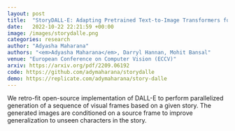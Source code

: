 ```yaml
---
layout: post
title:  "StoryDALL-E: Adapting Pretrained Text-to-Image Transformers for Story Continuation"
date:   2022-10-22 22:21:59 +00:00
image: /images/storydalle.png
categories: research
author: "Adyasha Maharana"
authors: "<em>Adyasha Maharana</em>, Darryl Hannan, Mohit Bansal"
venue: "European Conference on Computer Vision (ECCV)"
arxiv: https://arxiv.org/pdf/2209.06192
code: https://github.com/adymaharana/storydalle
demo: https://replicate.com/adymaharana/story-dalle
---
```

We retro-fit open-source implementation of DALL-E to perform parallelized generation of a sequence of visual frames based on a given story. The generated images are conditioned on a source frame to improve generalization to unseen characters in the story. 